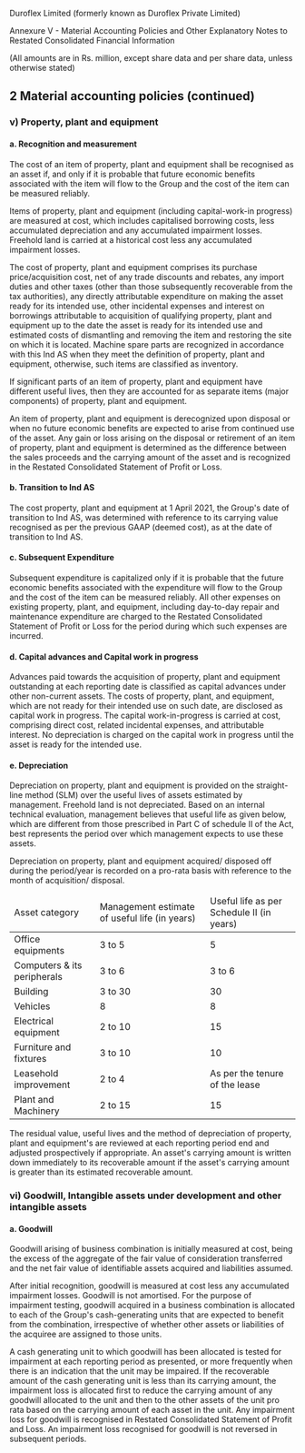 Duroflex Limited (formerly known as Duroflex Private Limited)

Annexure V - Material Accounting Policies and Other Explanatory Notes to Restated Consolidated Financial Information

(All amounts are in Rs. million, except share data and per share data, unless otherwise stated)

## 2 Material accounting policies (continued)

### v) Property, plant and equipment

#### a. Recognition and measurement

The cost of an item of property, plant and equipment shall be recognised as an asset if, and only if it is probable that future economic benefits associated with the item will flow to the Group and the cost of the item can be measured reliably.

Items of property, plant and equipment (including capital-work-in progress) are measured at cost, which includes capitalised borrowing costs, less accumulated depreciation and any accumulated impairment losses. Freehold land is carried at a historical cost less any accumulated impairment losses.

The cost of property, plant and equipment comprises its purchase price/acquisition cost, net of any trade discounts and rebates, any import duties and other taxes (other than those subsequently recoverable from the tax authorities), any directly attributable expenditure on making the asset ready for its intended use, other incidental expenses and interest on borrowings attributable to acquisition of qualifying property, plant and equipment up to the date the asset is ready for its intended use and estimated costs of dismantling and removing the item and restoring the site on which it is located. Machine spare parts are recognized in accordance with this Ind AS when they meet the definition of property, plant and equipment, otherwise, such items are classified as inventory.

If significant parts of an item of property, plant and equipment have different useful lives, then they are accounted for as separate items (major components) of property, plant and equipment.

An item of property, plant and equipment is derecognized upon disposal or when no future economic benefits are expected to arise from continued use of the asset. Any gain or loss arising on the disposal or retirement of an item of property, plant and equipment is determined as the difference between the sales proceeds and the carrying amount of the asset and is recognized in the Restated Consolidated Statement of Profit or Loss.

#### b. Transition to Ind AS

The cost property, plant and equipment at 1 April 2021, the Group's date of transition to Ind AS, was determined with reference to its carrying value recognised as per the previous GAAP (deemed cost), as at the date of transition to Ind AS.

#### c. Subsequent Expenditure

Subsequent expenditure is capitalized only if it is probable that the future economic benefits associated with the expenditure will flow to the Group and the cost of the item can be measured reliably. All other expenses on existing property, plant, and equipment, including day-to-day repair and maintenance expenditure are charged to the Restated Consolidated Statement of Profit or Loss for the period during which such expenses are incurred.

#### d. Capital advances and Capital work in progress

Advances paid towards the acquisition of property, plant and equipment outstanding at each reporting date is classified as capital advances under other non-current assets. The costs of property, plant, and equipment, which are not ready for their intended use on such date, are disclosed as capital work in progress. The capital work-in-progress is carried at cost, comprising direct cost, related incidental expenses, and attributable interest. No depreciation is charged on the capital work in progress until the asset is ready for the intended use.

#### e. Depreciation

Depreciation on property, plant and equipment is provided on the straight-line method (SLM) over the useful lives of assets estimated by management. Freehold land is not depreciated. Based on an internal technical evaluation, management believes that useful life as given below, which are different from those prescribed in Part C of schedule II of the Act, best represents the period over which management expects to use these assets.

Depreciation on property, plant and equipment acquired/ disposed off during the period/year is recorded on a pro-rata basis with reference to the month of acquisition/ disposal.

<table><thead><tr><td>Asset category</td><td>Management estimate of useful life (in years)</td><td>Useful life as per Schedule II (in years)</td></tr></thead><tbody><tr><td>Office equipments</td><td>3 to 5</td><td>5</td></tr><tr><td>Computers & its peripherals</td><td>3 to 6</td><td>3 to 6</td></tr><tr><td>Building</td><td>3 to 30</td><td>30</td></tr><tr><td>Vehicles</td><td>8</td><td>8</td></tr><tr><td>Electrical equipment</td><td>2 to 10</td><td>15</td></tr><tr><td>Furniture and fixtures</td><td>3 to 10</td><td>10</td></tr><tr><td>Leasehold improvement</td><td>2 to 4</td><td>As per the tenure of the lease</td></tr><tr><td>Plant and Machinery</td><td>2 to 15</td><td>15</td></tr></tbody></table>

The residual value, useful lives and the method of depreciation of property, plant and equipment's are reviewed at each reporting period end and adjusted prospectively if appropriate. An asset's carrying amount is written down immediately to its recoverable amount if the asset's carrying amount is greater than its estimated recoverable amount.

### vi) Goodwill, Intangible assets under development and other intangible assets

#### a. Goodwill

Goodwill arising of business combination is initially measured at cost, being the excess of the aggregate of the fair value of consideration transferred and the net fair value of identifiable assets acquired and liabilities assumed.

After initial recognition, goodwill is measured at cost less any accumulated impairment losses. Goodwill is not amortised. For the purpose of impairment testing, goodwill acquired in a business combination is allocated to each of the Group's cash-generating units that are expected to benefit from the combination, irrespective of whether other assets or liabilities of the acquiree are assigned to those units.

A cash generating unit to which goodwill has been allocated is tested for impairment at each reporting period as presented, or more frequently when there is an indication that the unit may be impaired. If the recoverable amount of the cash generating unit is less than its carrying amount, the impairment loss is allocated first to reduce the carrying amount of any goodwill allocated to the unit and then to the other assets of the unit pro rata based on the carrying amount of each asset in the unit. Any impairment loss for goodwill is recognised in Restated Consolidated Statement of Profit and Loss. An impairment loss recognised for goodwill is not reversed in subsequent periods.